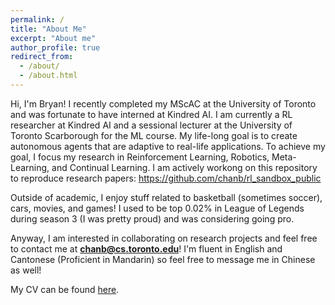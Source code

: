 ```yaml
---
permalink: /
title: "About Me"
excerpt: "About me"
author_profile: true
redirect_from: 
  - /about/
  - /about.html
---
```


Hi, I'm Bryan! I recently completed my MScAC at the University of Toronto and was fortunate to have interned at Kindred AI. I am currently a RL researcher at Kindred AI and a sessional lecturer at the University of Toronto Scarborough for the ML course. My life-long goal is to create autonomous agents that are adaptive to real-life applications. To achieve my goal, I focus my research in Reinforcement Learning, Robotics, Meta-Learning, and Continual Learning. I am actively workong on this repository to reproduce research papers: https://github.com/chanb/rl_sandbox_public

Outside of academic, I enjoy stuff related to basketball (sometimes soccer), cars, movies, and games! I used to be top 0.02% in League of Legends during season 3 (I was pretty proud) and was considering going pro.

Anyway, I am interested in collaborating on research projects and feel free to contact me at **chanb@cs.toronto.edu**! I'm fluent in English and Cantonese (Proficient in Mandarin) so feel free to message me in Chinese as well!

My CV can be found [here](../files/Curriculum_Vitae.pdf).